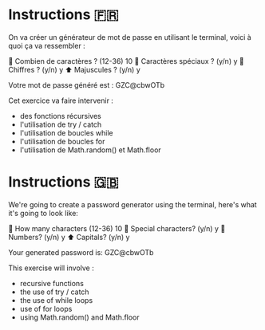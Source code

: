 # Instructions 🇫🇷

On va créer un générateur de mot de passe en utilisant le terminal, voici à quoi ça va ressembler :

🔢 Combien de caractères ? (12-36)
10
🔣 Caractères spéciaux ? (y/n)
y
🔢 Chiffres ? (y/n)
y
⬆️ Majuscules ? (y/n)
y

Votre mot de passe généré est : GZC@cbwOTb


Cet exercice va faire intervenir :

* des fonctions récursives
* l'utilisation de try / catch
* l'utilisation de boucles while
* l'utilisation de boucles for
* l'utilisation de Math.random() et Math.floor


# Instructions 🇬🇧

We're going to create a password generator using the terminal, here's what it's going to look like:

🔢 How many characters (12-36)
10
🔣 Special characters? (y/n)
y
🔢 Numbers? (y/n)
y
⬆️ Capitals? (y/n)
y

Your generated password is: GZC@cbwOTb


This exercise will involve :

* recursive functions
* the use of try / catch
* the use of while loops
* use of for loops
* using Math.random() and Math.floor
